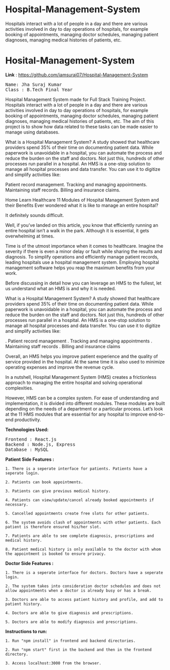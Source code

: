 # Hospital-Management-System
Hospitals interact with a lot of people in a day and there are various activities involved in day to day operations of hospitals, for example booking of appointments, managing doctor schedules, managing patient diagnoses, managing medical histories of patients, etc.

# Hosital-Management-System
<b>Link</b> : https://github.com/iamsuraj07/Hospital-Management-System

<pre>
Name: Jha Suraj Kumar
Class : B.Tech Final Year 
</pre>

Hospital Management System made for Full Stack Training Project.<br>
Hospitals interact with a lot of people in a day and there are various activities involved in day to day operations of hospitals, for example booking of appointments, managing doctor schedules, managing patient diagnoses, managing medical histories of patients, etc. The aim of this project is to show how data related to these tasks can be made easier to manage using databases.

What is a Hospital Management System?
A study showed that healthcare providers spend 35% of their time on documenting patient data. While paperwork is unavoidable in a hospital, you can automate the process and reduce the burden on the staff and doctors. Not just this, hundreds of other processes run parallel in a hospital. An HMS is a one-stop solution to manage all hospital processes and data transfer. You can use it to digitize and simplify activities like: 

Patient record management. 
Tracking and managing appointments. 
Maintaining staff records. 
Billing and insurance claims. 

Home
Learn
Healthcare
11 Modules of Hospital Management System and their Benefits
Ever wondered what it is like to manage an entire hospital?  

It definitely sounds difficult.  

Well, if you’ve landed on this article, you know that efficiently running an entire hospital isn’t a walk in the park. Although it is essential, it gets overwhelming at times.  

Time is of the utmost importance when it comes to healthcare. Imagine the severity if there is even a minor delay or fault while sharing the results and diagnosis.  To simplify operations and efficiently manage patient records, leading hospitals use a hospital management system.  Employing hospital management software helps you reap the maximum benefits from your work.  

Before discussing in detail how you can leverage an HMS to the fullest, let us understand what an HMS is and why it is needed. 

What is a Hospital Management System?
A study showed that healthcare providers spend 35% of their time on documenting patient data. While paperwork is unavoidable in a hospital, you can automate the process and reduce the burden on the staff and doctors. Not just this, hundreds of other processes run parallel in a hospital. An HMS is a one-stop solution to manage all hospital processes and data transfer. You can use it to digitize and simplify activities like: 

. Patient record management 
. Tracking and managing appointments 
. Maintaining staff records 
. Billing and insurance claims 

Overall, an HMS helps you improve patient experience and the quality of service provided in the hospital.  At the same time it is also used to minimize operating expenses and improve the revenue cycle.  

In a nutshell, Hospital Management System (HMS) creates a frictionless approach to managing the entire hospital and solving operational complexities.  

However, HMS can be a complex system. For ease of understanding and implementation, it is divided into different modules. These modules are built depending on the needs of a department or a particular process. Let’s look at the 11 HMS modules that are essential for any hospital to improve end-to-end productivity.

<b>Technologies Used:</b>
<pre>
Frontend : React.js
Backend : Node.js, Express
Database : MySQL
</pre>


<b>Patient Side Features :</b>

    1. There is a seperate interface for patients. Patients have a seperate login.
    
    2. Patients can book appointments.
    
    3. Patients can give previous medical history.
    
    4. Patients can view/update/cancel already booked appointments if necessary.
    
    5. Cancelled appointments create free slots for other patients.
    
    6. The system avoids clash of appointments with other patients. Each patient is therefore ensured his/her slot.
    
    7. Patients are able to see complete diagnosis, prescriptions and medical history.
    
    8. Patient medical history is only available to the doctor with whom the appointment is booked to ensure privacy.

<b>Doctor Side Features :</b>

    1. There is a seperate interface for doctors. Doctors have a seperate login.

    2. The system takes into consideration doctor schedules and does not allow appointments when a doctor is already busy or has a break.
    
    3. Doctors are able to access patient history and profile, and add to patient history.
    
    4. Doctors are able to give diagnosis and prescriptions.
    
    5. Doctors are able to modify diagnosis and prescriptions.


<b>Instructions to run:</b>

    1. Run "npm install" in frontend and backend directories.
    
    2. Run "npm start" first in the backend and then in the frontend directory.
    
    3. Access localhost:3000 from the browser.
